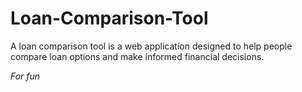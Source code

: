 # Loan-Comparison-Tool
A loan comparison tool is a web application designed to help people compare loan options and make informed financial decisions. 

*For fun*
